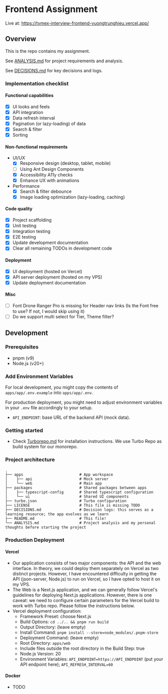 # Frontend Assignment

Live at: https://tymex-interview-frontend-vuongtrunghieu.vercel.app/

## Overview

This is the repo contains my assignment.

See [ANALYSIS.md](./ANALYSIS.md) for project requirements and analysis.

See [DECISIONS.md](./DECISIONS.md) for key decisions and logs.

### Implementation checklist

#### Functional capabilities

- [x] UI looks and feels
- [x] API integration
- [x] Data refresh interval
- [x] Pagination (or lazy-loading) of data
- [x] Search & filter
- [x] Sorting

#### Non-functional requirements

- UI/UX
    + [x] Responsive design (desktop, tablet, mobile)
    + [ ] Using Ant Design Components
    + [x] Accessibility A11y checks
    + [x] Enhance UX with animations
- Performance
    + [x] Search & filter debounce
    + [x] Image loading optimization (lazy-loading, caching)

#### Code quality

- [x] Project scaffolding
- [x] Unit testing
- [x] Integration testing
- [x] E2E testing
- [x] Update development documentation
- [x] Clear all remaining TODOs in development code

#### Deployment

- [x] UI deployment (hosted on Vercel)
- [x] API server deployment (hosted on my VPS)
- [x] Update deployment documentation

#### Misc

- [ ] Font Drone Ranger Pro is missing for Header nav links (Is the Font free to use? If not, I would skip using it)
- [ ] Do we support multi select for Tier, Theme filter?

## Development

### Prerequisites

- pnpm (v9)
- Node.js (v20+)

### Add Environment Variables

For local development, you might copy the contents of `apps/app/.env.example` into `apps/app/.env`.

For production deployment, you might need to adjust environment variables in your `.env` file accordingly to your setup.

- `API_ENDPOINT`: base URL of the backend API (mock data).

### Getting started

- Check [Turborepo.md](./Turborepo.md) for installation instructions. We use Turbo Repo as build system for our
  monorepo.

### Project architecture

```text
.
├── apps                         # App workspace
│    ├── api                     # Mock server
│    └── web                     # Main app
├── packages                     # Shared packages between apps
│    ├── typescript-config       # Shared typescript configuration
│    └── ui                      # Shared UI components
├── turbo.json                   # Turbo configuration
├── LICENSE                      # This file is missing TODO
├── DECISIONS.md                 # Decision logs: this serves as a learning resource; the app evolves as we learn
├── README.md                    # This file!
└── ANALYSIS.md                  # Project analysis and my personal thoughts before starting the project
```

### Production Deployment

#### Vercel

- Our application consists of two major components: the API and the web interface. In theory, we could deploy them
  separately on Vercel as two distinct projects. However, I have encountered difficulty in getting the API (json-server,
  Node.js) to run on Vercel, so I have opted to host it on my VPS.
- The Web is a Next.js application, and we can generally follow Vercel's guidelines for deploying Next.js
  applications. However, there is one caveat: we need to configure certain parameters for the Vercel build to work with
  Turbo repo. Please follow the instructions below.
- Vercel deployment configuration:
    + Framework Preset: choose Next.js
    + Build Options: `cd ../.. && pnpm run build`
    + Output Directory: (leave empty)
    + Install Command: `pnpm install --store=node_modules/.pnpm-store`
    + Deployment Command: (leave empty)
    + Root Directory: `apps/web`
    + Include files outside the root directory in the Build Step: true
    + Node.js Version: 20
    + Environment Variables: `API_ENDPOINT=https://API_ENDPOINT` (put your API endpoint here); `API_REFRESH_INTERVAL=60`

#### Docker

- TODO